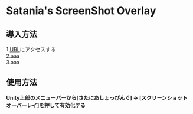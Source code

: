 # Satania's ScreenShot Overlay

## 導入方法
1.[URL](aaa)にアクセスする<br>
2.aaa<br>
3.aaa

## 使用方法
**Unity上部のメニューバーから[さたにあしょっぴんぐ] -> [スクリーンショット オーバーレイ]を押して有効化する**


